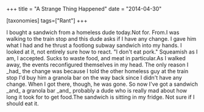 +++
title = "A Strange Thing Happened"
date = "2014-04-30"

[taxonomies]
tags=["Rant"]
+++

I bought a sandwich from a homeless dude today.Not for. From.I was walking to the train stop and this dude asks if I have any change. I gave him what I had and he thrust a footlong subway sandwich into my hands. I looked at it, not entirely sure how to react. "I don't eat pork." Squeamish as I am, I accepted. Sucks to waste food, and meat in particular.As I walked away, the events reconfigured themselves in my head. The only reason I \_had\_ the change was because I told the other homeless guy at the train stop I'd buy him a granola bar on the way back since I didn't have any change. When I got there, though, he was gone. So now I've got a sandwich \_and\_ a granola bar \_and\_ probably a dude who is really mad about how long it took for to get food.The sandwich is sitting in my fridge. Not sure if I should eat it.
